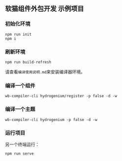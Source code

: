 ## 软猫组件外包开发 示例项目

### 初始化环境
```shell
npm run init
npm i
```
### 刷新环境
```shell
npm run build-refresh
```

请查看`编译使用说明.md`来安装编译器环境。

### 编译一个组件
```shell
wb-compiler-cli hydrogenium/register -p false -d -w
```

### 编译一个主题
```shell
wb-compiler-cli hydrogenium -p false -d -w
```

### 运行项目
另一个终端运行：
```shell
npm run serve
```
